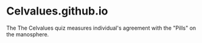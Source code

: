 # Celvalues.github.io
The The Celvalues quiz measures individual's agreement with the "Pills" on the manosphere.
